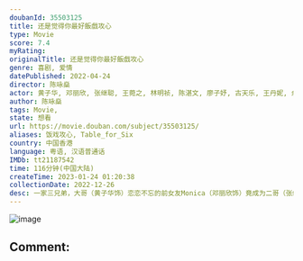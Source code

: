 ```yaml
---
doubanId: 35503125
title: 还是觉得你最好飯戲攻心
type: Movie
score: 7.4
myRating: 
originalTitle: 还是觉得你最好飯戲攻心
genre: 喜剧, 爱情
datePublished: 2022-04-24
director: 陈咏燊
actor: 黄子华, 邓丽欣, 张继聪, 王菀之, 林明祯, 陈湛文, 廖子妤, 古天乐, 王丹妮, 余香凝, 黄德斌, 胡子彤, 姜皓文, 陈毅燊, 吴肇轩, 林家熙, 凌文龙
author: 陈咏燊
tags: Movie, 
state: 想看
url: https://movie.douban.com/subject/35503125/
aliases: 饭戏攻心, Table_for_Six
country: 中国香港
language: 粤语, 汉语普通话
IMDb: tt21187542
time: 116分钟(中国大陆)
createTime: 2023-01-24 01:20:38
collectionDate: 2022-12-26
desc: 一家三兄弟，大哥（黄子华饰）恋恋不忘的前女友Monica（邓丽欣饰）竟成为二哥（张继聪饰）的现女友。自尊心驱使下，大哥答应新结识的喵喵（林明祯饰）的追求。三弟（陈湛文饰）和女友Josephi...
---
```


![image](p2879301401.jpg)

Comment: 
---

